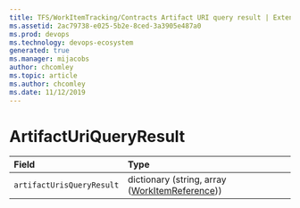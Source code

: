 ```yaml
---
title: TFS/WorkItemTracking/Contracts Artifact URI query result | Extensions for Azure DevOps Services
ms.assetid: 2ac79738-e025-5b2e-8ced-3a3905e487a0
ms.prod: devops
ms.technology: devops-ecosystem
generated: true
ms.manager: mijacobs
author: chcomley
ms.topic: article
ms.author: chcomley
ms.date: 11/12/2019
---
```


# ArtifactUriQueryResult

| Field        | Type
| :----------- | :--------
| <code>artifactUrisQueryResult</code> | dictionary (string, array ([WorkItemReference](WorkItemReference.md)))